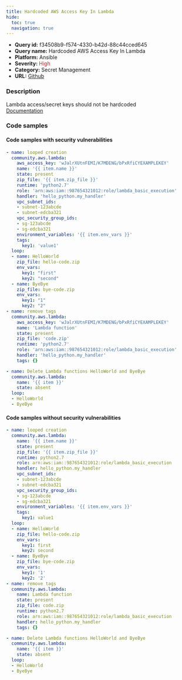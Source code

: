 ```yaml
---
title: Hardcoded AWS Access Key In Lambda
hide:
  toc: true
  navigation: true
---
```


<style>
  .highlight .hll {
    background-color: #ff171742;
  }
  .md-content {
    max-width: 1100px;
    margin: 0 auto;
  }
</style>

-   **Query id:** f34508b9-f574-4330-b42d-88c44cced645
-   **Query name:** Hardcoded AWS Access Key In Lambda
-   **Platform:** Ansible
-   **Severity:** <span style="color:#bb2124">High</span>
-   **Category:** Secret Management
-   **URL:** [Github](https://github.com/Checkmarx/kics/tree/master/assets/queries/ansible/aws/hardcoded_aws_access_key_in_lambda)

### Description
Lambda access/secret keys should not be hardcoded<br>
[Documentation](https://docs.ansible.com/ansible/latest/collections/community/aws/lambda_module.html)

### Code samples
#### Code samples with security vulnerabilities
```yaml title="Positive test num. 1 - yaml file" hl_lines="32 3"
- name: looped creation
  community.aws.lambda:
    aws_access_key: 'wJalrXUtnFEMI/K7MDENG/bPxRfiCYEXAMPLEKEY'
    name: '{{ item.name }}'
    state: present
    zip_file: '{{ item.zip_file }}'
    runtime: 'python2.7'
    role: 'arn:aws:iam::987654321012:role/lambda_basic_execution'
    handler: 'hello_python.my_handler'
    vpc_subnet_ids:
    - subnet-123abcde
    - subnet-edcba321
    vpc_security_group_ids:
    - sg-123abcde
    - sg-edcba321
    environment_variables: '{{ item.env_vars }}'
    tags:
      key1: 'value1'
  loop:
  - name: HelloWorld
    zip_file: hello-code.zip
    env_vars:
      key1: "first"
      key2: "second"
  - name: ByeBye
    zip_file: bye-code.zip
    env_vars:
      key1: "1"
      key2: "2"
- name: remove tags
  community.aws.lambda:
    aws_access_key: 'wJalrXUtnFEMI/K7MDENG/bPxRfiCYEXAMPLEKEY'
    name: 'Lambda function'
    state: present
    zip_file: 'code.zip'
    runtime: 'python2.7'
    role: 'arn:aws:iam::987654321012:role/lambda_basic_execution'
    handler: 'hello_python.my_handler'
    tags: {}

- name: Delete Lambda functions HelloWorld and ByeBye
  community.aws.lambda:
    name: '{{ item }}'
    state: absent
  loop:
  - HelloWorld
  - ByeBye

```


#### Code samples without security vulnerabilities
```yaml title="Negative test num. 1 - yaml file"
- name: looped creation
  community.aws.lambda:
    name: '{{ item.name }}'
    state: present
    zip_file: '{{ item.zip_file }}'
    runtime: python2.7
    role: arn:aws:iam::987654321012:role/lambda_basic_execution
    handler: hello_python.my_handler
    vpc_subnet_ids:
    - subnet-123abcde
    - subnet-edcba321
    vpc_security_group_ids:
    - sg-123abcde
    - sg-edcba321
    environment_variables: '{{ item.env_vars }}'
    tags:
      key1: value1
  loop:
  - name: HelloWorld
    zip_file: hello-code.zip
    env_vars:
      key1: first
      key2: second
  - name: ByeBye
    zip_file: bye-code.zip
    env_vars:
      key1: '1'
      key2: '2'
- name: remove tags
  community.aws.lambda:
    name: Lambda function
    state: present
    zip_file: code.zip
    runtime: python2.7
    role: arn:aws:iam::987654321012:role/lambda_basic_execution
    handler: hello_python.my_handler
    tags: {}

- name: Delete Lambda functions HelloWorld and ByeBye
  community.aws.lambda:
    name: '{{ item }}'
    state: absent
  loop:
  - HelloWorld
  - ByeBye

```
